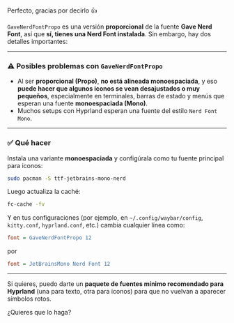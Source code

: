 Perfecto, gracias por decirlo 👍

`GaveNerdFontPropo` es una versión **proporcional** de la fuente **Gave Nerd Font**, así que **sí, tienes una Nerd Font instalada**.
Sin embargo, hay dos detalles importantes:

---

### ⚠️ Posibles problemas con `GaveNerdFontPropo`

* Al ser **proporcional (Propo)**, **no está alineada monoespaciada**, y eso **puede hacer que algunos iconos se vean desajustados o muy pequeños**, especialmente en terminales, barras de estado y menús que esperan una fuente **monoespaciada (Mono)**.
* Muchos setups con Hyprland esperan una fuente del estilo `Nerd Font Mono`.

---

### ✅ Qué hacer

Instala una variante **monoespaciada** y configúrala como tu fuente principal para iconos:

```bash
sudo pacman -S ttf-jetbrains-mono-nerd
```

Luego actualiza la caché:

```bash
fc-cache -fv
```

Y en tus configuraciones (por ejemplo, en `~/.config/waybar/config`, `kitty.conf`, `hyprland.conf`, etc.) cambia cualquier línea como:

```ini
font = GaveNerdFontPropo 12
```

por

```ini
font = JetBrainsMono Nerd Font 12
```

---

Si quieres, puedo darte un **paquete de fuentes mínimo recomendado para Hyprland** (una para texto, otra para iconos) para que no vuelvan a aparecer símbolos rotos.

¿Quieres que lo haga?


